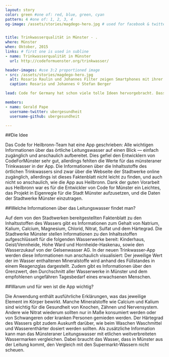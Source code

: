 ```yaml
---
layout: story
color: green #one of: red, blue, green, cyan
pattern: 4 #one of: 1, 2, 3, 4 
og-image: /assets/stories/magdego-hero.jpg # used for facebook & twitter card


title: Trinkwasserqualität in Münster - .
where: Münster
when: Oktober, 2015
links: # first one is used in subline
- name: Trinkwasserqualität in Münster
  url: http://codeformuenster.org/trinkwasser/

header-images: #use 3:2 proportioned image
- src: /assets/stories/magdego-hero.jpg
  alt: Rosario Raulin und Johannes Filter zeigen Smartphones mit ihrer App vor einer Strassenbahn
  caption: Rosario und Johannes © Stefan Berger

lead: Code for Germany hat schon viele tolle Ideen hervorgebracht. Dass sich Lösungen für eine Stadt auch auf andere Orten übertragen lassen, zeigt ein Redeployment-Projekt zur Trinkwasserqualität in Münster. 

members:
- name: Gerald Pape
  username-twitter: ubergesundheit
  username-github: ubergesundheit

---
```

##Die Idee

Das Code for Heilbronn-Team hat eine App geschrieben: Alle wichtigen Informationen über das örtliche Leitungswasser auf einen Blick — einfach zugänglich und anschaulich aufbereitet. Dies gefiel den Entwicklern von CodeForMünster sehr gut, allerdings fehlten die Werte für das münsteraner Trinkwasser in der App. Die Informationen über die Inhaltsstoffe des örtlichen Trinkwassers sind zwar über die Webseite der Stadtwerke online zugänglich, allerdings ist dieses Faktenblatt nicht leicht zu finden, und auch nicht so anschaulich, wie die App aus Heilbronn. Dank der guten Vorarbeit aus Heilbronn war es für die Entwickler von Code for Münster ein Leichtes, das Projekt in Eigenregie für die Stadt Münster aufzusetzen, und die Daten der Stadtwerke Münster einzutragen.

##Welche Informationen über das Leitungswasser findet man?

Auf dem von den Stadtwerken bereitgestellten Faktenblatt zu den Inhaltsstoffen des Wassers gibt es Informationen zum Gehalt von Natrium, Kalium, Calcium, Magnesium, Chlorid, Nitrat, Sulfat und dem Härtegrad.
Die Stadtwerke Münster stellen Informationen zu den Inhaltsstoffen aufgeschlüsselt für die folgenden Wasserwerke bereit: Kinderhaus, Geist/Vennheide, Hohe Ward und Hornheide-Haskenau, sowie den Wasserzukauf von der Gelsenwasser AG. 
In der neuen Trinkwasser-App werden diese Informationen nun anschaulich visualisiert: Der jeweilige Wert der im Wasser enthaltenen Mineralstoffe wird anhand des Füllstandes in einem Reagenzglas dargestellt. Zudem gibt es Informationen über den Grenzwert, den Durchschnitt aller Wasserwerke in Münster und dem empfohlenen ungefähren Tagesbedarf eines erwachsenen Menschen.

##Warum und für wen ist die App wichtig?

Die Anwendung enthält ausführliche Erklärungen, was das jeweilige Element im Körper bewirkt. Manche Mineralstoffe wie Calcium und Kalium sind wichtig für die Gesundheit von Knochen, Zähnen und Nervensystem. Andere wie Nitrat wiederum sollten nur in Maße konsumiert werden oder von Schwangeren oder kranken Personen gemieden werden.
Der Härtegrad des Wassers gibt zudem Auskunft darüber, wie beim Waschen Waschmittel und Wasserenthärter dosiert werden sollten.
Als zusätzliche Information kann man das Münsteraner Leitungswasser mit etlichen weitverbreiteten Wassermarken vergleichen. Dabei braucht das Wasser, dass in Münster aus der Leitung kommt, den Vergleich mit den Supermarkt-Wassern nicht scheuen.
